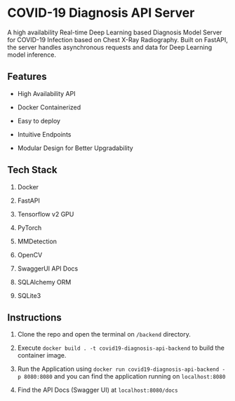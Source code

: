 # COVID-19 Diagnosis API Server

A high availability Real-time Deep Learning based Diagnosis Model Server for COVID-19 Infection based on Chest X-Ray Radiography. Built on FastAPI, the server handles asynchronous requests and data for Deep Learning model inference.

## Features

- High Availability API

- Docker Containerized

- Easy to deploy

- Intuitive Endpoints

- Modular Design for Better Upgradability

## Tech Stack

1) Docker

2) FastAPI

3) Tensorflow v2 GPU

4) PyTorch

5) MMDetection

6) OpenCV

7) SwaggerUI API Docs

8) SQLAlchemy ORM

9) SQLite3

## Instructions

1) Clone the repo and open the terminal on `/backend` directory.

2) Execute `docker build . -t covid19-diagnosis-api-backend` to build the container image.

3) Run the Application using `docker run covid19-diagnosis-api-backend -p 8080:8080` and you can find the application running on `localhost:8080`

4) Find the API Docs (Swagger UI) at `localhost:8080/docs`
